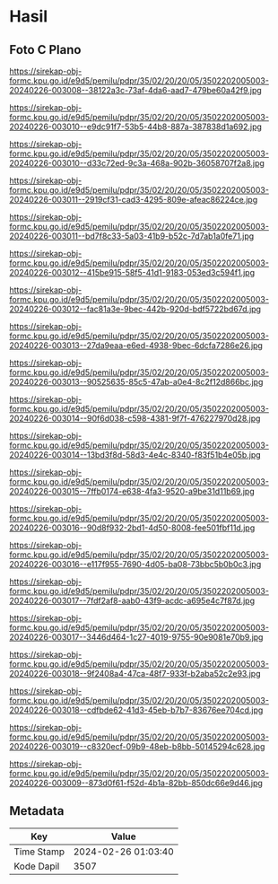 # Hasil

## Foto C Plano

https://sirekap-obj-formc.kpu.go.id/e9d5/pemilu/pdpr/35/02/20/20/05/3502202005003-20240226-003008--38122a3c-73af-4da6-aad7-479be60a42f9.jpg

https://sirekap-obj-formc.kpu.go.id/e9d5/pemilu/pdpr/35/02/20/20/05/3502202005003-20240226-003010--e9dc91f7-53b5-44b8-887a-387838d1a692.jpg

https://sirekap-obj-formc.kpu.go.id/e9d5/pemilu/pdpr/35/02/20/20/05/3502202005003-20240226-003010--d33c72ed-9c3a-468a-902b-36058707f2a8.jpg

https://sirekap-obj-formc.kpu.go.id/e9d5/pemilu/pdpr/35/02/20/20/05/3502202005003-20240226-003011--2919cf31-cad3-4295-809e-afeac86224ce.jpg

https://sirekap-obj-formc.kpu.go.id/e9d5/pemilu/pdpr/35/02/20/20/05/3502202005003-20240226-003011--bd7f8c33-5a03-41b9-b52c-7d7ab1a0fe71.jpg

https://sirekap-obj-formc.kpu.go.id/e9d5/pemilu/pdpr/35/02/20/20/05/3502202005003-20240226-003012--415be915-58f5-41d1-9183-053ed3c594f1.jpg

https://sirekap-obj-formc.kpu.go.id/e9d5/pemilu/pdpr/35/02/20/20/05/3502202005003-20240226-003012--fac81a3e-9bec-442b-920d-bdf5722bd67d.jpg

https://sirekap-obj-formc.kpu.go.id/e9d5/pemilu/pdpr/35/02/20/20/05/3502202005003-20240226-003013--27da9eaa-e6ed-4938-9bec-6dcfa7286e26.jpg

https://sirekap-obj-formc.kpu.go.id/e9d5/pemilu/pdpr/35/02/20/20/05/3502202005003-20240226-003013--90525635-85c5-47ab-a0e4-8c2f12d866bc.jpg

https://sirekap-obj-formc.kpu.go.id/e9d5/pemilu/pdpr/35/02/20/20/05/3502202005003-20240226-003014--90f6d038-c598-4381-9f7f-476227970d28.jpg

https://sirekap-obj-formc.kpu.go.id/e9d5/pemilu/pdpr/35/02/20/20/05/3502202005003-20240226-003014--13bd3f8d-58d3-4e4c-8340-f83f51b4e05b.jpg

https://sirekap-obj-formc.kpu.go.id/e9d5/pemilu/pdpr/35/02/20/20/05/3502202005003-20240226-003015--7ffb0174-e638-4fa3-9520-a9be31d11b69.jpg

https://sirekap-obj-formc.kpu.go.id/e9d5/pemilu/pdpr/35/02/20/20/05/3502202005003-20240226-003016--90d8f932-2bd1-4d50-8008-fee501fbf11d.jpg

https://sirekap-obj-formc.kpu.go.id/e9d5/pemilu/pdpr/35/02/20/20/05/3502202005003-20240226-003016--e117f955-7690-4d05-ba08-73bbc5b0b0c3.jpg

https://sirekap-obj-formc.kpu.go.id/e9d5/pemilu/pdpr/35/02/20/20/05/3502202005003-20240226-003017--7fdf2af8-aab0-43f9-acdc-a695e4c7f87d.jpg

https://sirekap-obj-formc.kpu.go.id/e9d5/pemilu/pdpr/35/02/20/20/05/3502202005003-20240226-003017--3446d464-1c27-4019-9755-90e9081e70b9.jpg

https://sirekap-obj-formc.kpu.go.id/e9d5/pemilu/pdpr/35/02/20/20/05/3502202005003-20240226-003018--9f2408a4-47ca-48f7-933f-b2aba52c2e93.jpg

https://sirekap-obj-formc.kpu.go.id/e9d5/pemilu/pdpr/35/02/20/20/05/3502202005003-20240226-003018--cdfbde62-41d3-45eb-b7b7-83676ee704cd.jpg

https://sirekap-obj-formc.kpu.go.id/e9d5/pemilu/pdpr/35/02/20/20/05/3502202005003-20240226-003019--c8320ecf-09b9-48eb-b8bb-50145294c628.jpg

https://sirekap-obj-formc.kpu.go.id/e9d5/pemilu/pdpr/35/02/20/20/05/3502202005003-20240226-003009--873d0f61-f52d-4b1a-82bb-850dc66e9d46.jpg


## Metadata

| Key        | Value               |
| ---------- | ------------------- |
| Time Stamp | 2024-02-26 01:03:40 |
| Kode Dapil | 3507                |



